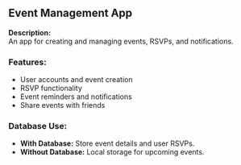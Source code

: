 ## Event Management App

**Description:**  
An app for creating and managing events, RSVPs, and notifications.

### Features:
- User accounts and event creation
- RSVP functionality
- Event reminders and notifications
- Share events with friends

### Database Use:
- **With Database:** Store event details and user RSVPs.
- **Without Database:** Local storage for upcoming events.